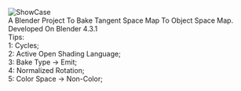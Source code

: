 ![ShowCase](https://github.com/user-attachments/assets/8d8edd37-f9b3-432e-9a9f-5345065bfd7f)  
A Blender Project To Bake Tangent Space Map To Object Space Map.  
Developed On Blender 4.3.1  
Tips:  
  1: Cycles;  
  2: Active Open Shading Language;  
  3: Bake Type -> Emit;  
  4: Normalized Rotation;  
  5: Color Space -> Non-Color;  
